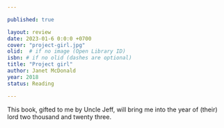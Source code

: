 ```yaml
---

published: true

layout: review
date: 2023-01-6 0:0:0 +0700
cover: "project-girl.jpg"
olid:  # if no image (Open Library ID)
isbn: # if no olid (dashes are optional)
title: "Project girl"
author: Janet McDonald
year: 2018
status: Reading 

---
```


This book, gifted to me by Uncle Jeff, will bring me into the year of (their) lord two thousand and twenty three.